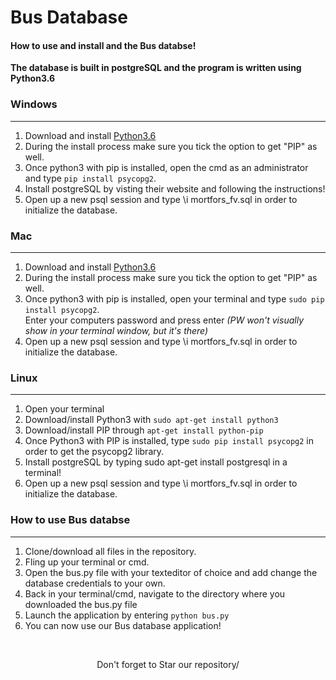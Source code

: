 # Bus Database #
#### How to use and install and the Bus databse!<br>
<strong>The database is built in postgreSQL and the program is written using Python3.6</strong>

### Windows ###
-------------
1. Download and install [Python3.6](https://www.python.org/downloads/)
2. During the install process make sure you tick the option to get "PIP" as well.
3. Once python3 with pip is installed, open the cmd as an administrator and type ```pip install psycopg2```.
4. Install postgreSQL by visting their website and following the instructions!
5. Open up a new psql session and type \i mortfors_fv.sql in order to initialize the database.

### Mac ###
-------------
1. Download and install [Python3.6](https://www.python.org/downloads/)
2. During the install process make sure you tick the option to get "PIP" as well.
3. Once python3 with pip is installed, open your terminal and type
```sudo pip install psycopg2```.
<br>Enter your computers password and press enter <em>(PW won't visually show in your terminal window, but it's there)</em>
5. Open up a new psql session and type \i mortfors_fv.sql in order to initialize the database.

### Linux ###
-------------
1. Open your terminal
2. Download/install Python3 with ```sudo apt-get install python3```
2. Download/install PIP through ```apt-get install python-pip```
3. Once Python3 with PIP is installed, type ```sudo pip install psycopg2``` in order to get the psycopg2 library.
4. Install postgreSQL by typing sudo apt-get install postgresql in a terminal!
5. Open up a new psql session and type \i mortfors_fv.sql in order to initialize the database.

### How to use Bus databse ###
-------------
1. Clone/download all files in the repository.
2. Fling up your terminal or cmd.
3. Open the bus.py file with your texteditor of choice and add change the database credentials to your own.
4. Back in your terminal/cmd, navigate to the directory where you downloaded the bus.py file
5. Launch the application by entering ```python bus.py```
6. You can now use our Bus database application!
<br>
<p align="center">
  Don't forget to Star our repository/ <br>
</p>
